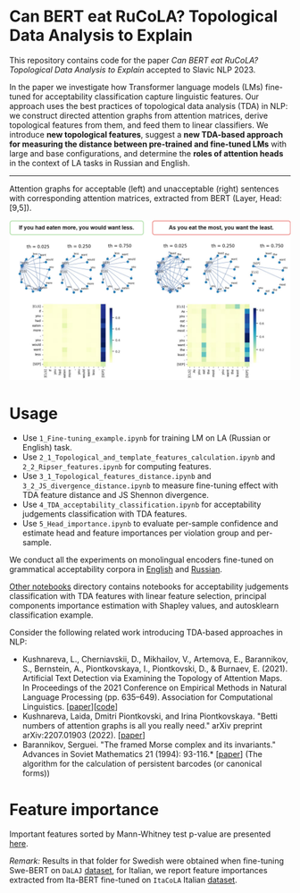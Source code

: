 # Can BERT eat RuCoLA? Topological Data Analysis to Explain

This repository contains code for the paper _Can BERT eat RuCoLA? Topological Data Analysis to Explain_ accepted to Slavic NLP 2023.

In the paper we investigate how Transformer language models (LMs) fine-tuned for acceptability classification capture linguistic features. Our approach uses the best practices of topological data analysis (TDA) in NLP: we construct directed attention graphs from attention matrices, derive topological features from them, and feed them to linear classifiers.
We introduce **new topological features**, suggest a **new TDA-based approach for measuring the distance between pre-trained and fine-tuned LMs** with large and base configurations, and determine the **roles of attention heads** in the context of LA tasks in Russian and English.  
___

Attention graphs for acceptable (left) and unacceptable (right) sentences with corresponding attention matrices, extracted from BERT (Layer, Head: [9,5]).
<p align="center">
<img src="./plots/acceptable_unacceptable_ex.png" width="750">
</p>

# Usage

* Use ```1_Fine-tuning_example.ipynb``` for training LM on LA (Russian or English) task.
* Use ```2_1_Topological_and_template_features_calculation.ipynb```  and ```2_2_Ripser_features.ipynb``` for computing features.
* Use ```3_1_Topological_features_distance.ipynb```  and ```3_2_JS_divergence_distance.ipynb``` to measure fine-tuning effect with TDA feature distance and JS Shennon divergence.
* Use ```4_TDA_acceptability_classification.ipynb``` for acceptability judgements classification with TDA features.
* Use ```5_Head_importance.ipynb``` to evaluate per-sample confidence and estimate head and feature importances per violation group and per-sample.

We conduct all the experiments on monolingual encoders fine-tuned on grammatical acceptability corpora in [English](https://github.com/nyu-mll/CoLA-baselines) and [Russian](https://github.com/RussianNLP/RuCoLA).  

[Other notebooks](https://github.com/upunaprosk/la-tda/tree/master/other%20notebooks) directory contains notebooks for acceptability judgements classification with TDA features with linear feature selection, principal components importance estimation with Shapley values, and autosklearn classification example.

Consider the following related work introducing TDA-based approaches in NLP: 

* Kushnareva, L., Cherniavskii, D., Mikhailov, V., Artemova, E., Barannikov, S., Bernstein, A., Piontkovskaya, I., Piontkovski, D., & Burnaev, E. (2021). Artificial Text Detection via Examining the Topology of Attention Maps. In Proceedings of the 2021 Conference on Empirical Methods in Natural Language Processing (pp. 635–649). Association for Computational Linguistics. [[paper](https://arxiv.org/pdf/2109.04825.pdf)][[code](https://github.com/danchern97/tda4atd)]
*  Kushnareva, Laida, Dmitri Piontkovski, and Irina Piontkovskaya. "Betti numbers of attention graphs is all you really need." arXiv preprint arXiv:2207.01903 (2022). [[paper](https://arxiv.org/pdf/2207.01903.pdf)] 
* Barannikov, Serguei. "The framed Morse complex and its invariants." Advances in Soviet Mathematics 21 (1994): 93-116.* [[paper](https://hal.archives-ouvertes.fr/hal-01745109/document)] (The algorithm for the calculation of persistent barcodes (or canonical forms)) 

# Feature importance

Important features sorted by Mann-Whitney test p-value are presented [here](https://github.com/upunaprosk/la-tda/tree/master/feature_selection).

*Remark:* Results in that folder for Swedish were obtained when fine-tuning Swe-BERT on ```DaLAJ``` [dataset](https://spraakbanken.gu.se/en/resources/dalaj), for Italian, we report feature importances extracted from Ita-BERT fine-tuned on  ```ItaCoLA``` Italian [dataset](https://github.com/dhfbk/ItaCoLA-dataset).

